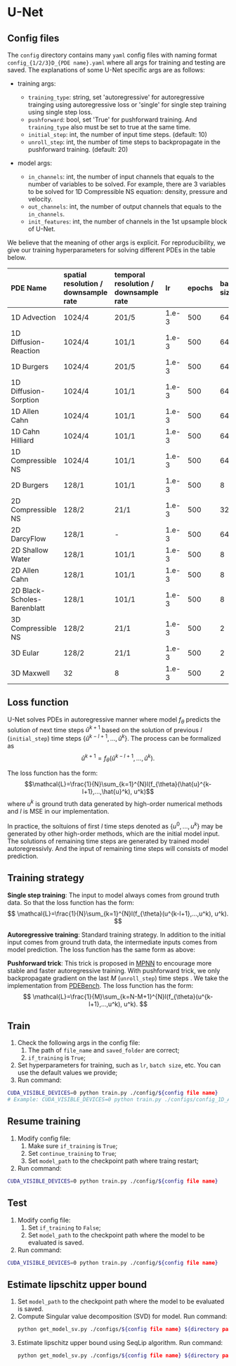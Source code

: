 # U-Net

## Config files

The `config` directory contains many `yaml` config files with naming format `config_{1/2/3}D_{PDE name}.yaml` where all args for training and testing are saved. The explanations of some U-Net specific args are as follows:

* training args:
    * `training_type`: string, set 'autoregressive' for autoregressive trainging using autoregressive loss or 'single' for single step training using single step loss.
    * `pushforward`: bool, set 'True' for pushforward training. And `training_type` also must be set to true at the same time.
    * `initial_step`: int, the number of input time steps. (default: 10)
    * `unroll_step`: int, the number of time steps to backpropagate in the pushforward training. (default: 20)

* model args:
    * `in_channels`: int, the number of input channels that equals to the number of variables to be solved. For example, there are 3 variables to be solved for 1D Compressible NS equation: density, pressure and velocity.
    * `out_channels`: int, the number of output channels that equals to the `in_channels`.
    * `init_features`: int, the number of channels in the 1st upsample block of U-Net.

We believe that the meaning of other args is explicit. For reproducibility, we give our training hyperparameters for solving different PDEs in the table below.

| PDE Name                    | spatial resolution / downsample rate | temporal resolution / downsample rate | lr    | epochs | batch size | weight decay | initial step | unroll step |
| :-------------------------- | :---------------------- | :----------------------- | :---- | :----- | :--------- | :----------- | :----------- | :---------- |
| 1D Advection                | 1024/4                  | 201/5                    | 1.e-3 | 500    | 64         | 1.e-4        | 10           | 20          |
| 1D Diffusion-Reaction       | 1024/4                  | 101/1                    | 1.e-3 | 500    | 64         | 1.e-4        | 10           | 20          |
| 1D Burgers                  | 1024/4                  | 201/5                    | 1.e-3 | 500    | 64         | 1.e-4        | 10           | 20          |
| 1D Diffusion-Sorption       | 1024/4                  | 101/1                    | 1.e-3 | 500    | 64         | 1.e-4        | 10           | 20          |
| 1D Allen Cahn               | 1024/4                  | 101/1                    | 1.e-3 | 500    | 64         | 1.e-4        | 10           | 20          |
| 1D Cahn Hilliard            | 1024/4                  | 101/1                    | 1.e-3 | 500    | 64         | 1.e-4        | 10           | 20          |
| 1D Compressible NS          | 1024/4                  | 101/1                    | 1.e-3 | 500    | 64         | 1.e-4        | 10           | 20          |
| 2D Burgers                  | 128/1                   | 101/1                    | 1.e-3 | 500    | 8          | 1.e-4        | 10           | 20          |
| 2D Compressible NS          | 128/2                   | 21/1                     | 1.e-3 | 500    | 32         | 1.e-4        | 10           | 20          |
| 2D DarcyFlow                | 128/1                   | -                        | 1.e-3 | 500    | 64         | 1.e-4        | 1            | 1           |
| 2D Shallow Water            | 128/1                   | 101/1                    | 1.e-3 | 500    | 8          | 1.e-4        | 10           | 20          |
| 2D Allen Cahn               | 128/1                   | 101/1                    | 1.e-3 | 500    | 8          | 1.e-4        | 10           | 20          |
| 2D Black-Scholes-Barenblatt | 128/1                   | 101/1                    | 1.e-3 | 500    | 8          | 1.e-4        | 10           | 20          |
| 3D Compressible NS          | 128/2                   | 21/1                     | 1.e-3 | 500    | 2          | 1.e-4        | 10           | 20          |
| 3D Eular                    | 128/2                   | 21/1                     | 1.e-3 | 500    | 2          | 1.e-4        | 10           | 20          |
| 3D Maxwell                  | 32                      | 8                        | 1.e-3 | 500    | 2          | 1.e-4        | 2            | -           |

## Loss function

U-Net solves PDEs in autoregressive manner where model $f_{\theta}$ predicts the solution of next time steps $\hat{u}^{k+1}$ based on the solution of previous $l$ (`initial_step`) time steps $\{\hat{u}^{k-l+
1},...,\hat{u}^k\}$. The process can be formalized as 
$$
\hat{u}^{k+1} = f_{\theta}(\hat{u}^{k-l+1},...,\hat{u}^k).
$$

The loss function has the form:
 $$\mathcal{L}=\frac{1}{N}\sum_{k=1}^{N}l(f_{\theta}(\hat{u}^{k-l+1},...,\hat{u}^k), u^k)$$ 
where $u^{k}$ is ground truth data generated by high-order numerical methods and $l$ is MSE in our implementation.

In practice, the soltuions of first $l$ time steps denoted as $\{u^0,...,u^k\}$ may be generated by other high-order methods, which are the initial model input. The solutions of remaining time steps are generated by trained model autoregressivly. And the input of remaining time steps will consists of model prediction.

## Training strategy

**Single step training**: The input to model always comes from ground truth data. So that the loss function has the form: 
$$
\mathcal{L}=\frac{1}{N}\sum_{k=1}^{N}l(f_{\theta}(u^{k-l+1},...,u^k), u^k).
$$

**Autoregressive training**: Standard training strategy. In addition to the initial input comes from ground truth data, the intermediate inputs comes from model prediction. The loss function has the same form as above:

**Pushforward trick**: This trick is proposed in [MPNN](https://arxiv.org/abs/2202.03376) to encourage more stable and faster autoregressive training. With pushforward trick, we only backpropagate gradient on the last $M$ (`unroll_step`) time steps . We take the implementation from [PDEBench](https://arxiv.org/abs/2210.07182). The loss function has the form: 
$$
\mathcal{L}=\frac{1}{M}\sum_{k=N-M+1}^{N}l(f_{\theta}(u^{k-l+1},...,u^k), u^k).
$$

## Train

1. Check the following args in the config file:
    1. The path of `file_name` and `saved_folder` are correct;
    2. `if_training` is `True`;
2. Set hyperparameters for training, such as `lr`, `batch size`, etc. You can use the default values we provide;
3. Run command:
```bash
CUDA_VISIBLE_DEVICES=0 python train.py ./config/${config file name}
# Example: CUDA_VISIBLE_DEVICES=0 python train.py ./configs/config_1D_Advection.yaml
```

## Resume training

1. Modify config file:
    1. Make sure `if_training` is `True`;
    2. Set `continue_training` to `True`;
    3. Set `model_path` to the checkpoint path where traing restart;
2. Run command:
```bash
CUDA_VISIBLE_DEVICES=0 python train.py ./config/${config file name}
```

## Test

1. Modify config file:
    1. Set `if_training` to `False`;
    2. Set `model_path` to the checkpoint path where the model to be evaluated is saved.
2. Run command:
```bash
CUDA_VISIBLE_DEVICES=0 python train.py ./config/${config file name}
```

## Estimate lipschitz upper bound

1. Set `model_path` to the checkpoint path where the model to be evaluated is saved.
2. Compute Singular value decomposition (SVD) for model. Run command:
    ```bash
    python get_model_sv.py ./configs/${config file name} ${directory path to save results}
    ```
3. Estimate lipschitz upper bound using SeqLip algorithm. Run command:
    ```bash
    python get_model_sv.py ./configs/${config file name} ${directory path to save results} --n_sv 1
    ```